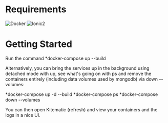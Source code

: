 Requirements
=================

![Docker](https://www.docker.com/) 
![Ionic2](http://ionicframework.com/img/ionic-logo-blue.svg)


Getting Started
=================

Run the command 
*docker-compose up --build

Alternatively, you can bring the services up in the background using detached mode with up, see what's going on with ps and remove the containers entirely (including data volumes used by mongodb) via down --volumes:

*docker-compose up -d --build
*docker-compose ps
*docker-compose down --volumes

You can then open Kitematic (refresh) and view your containers and the logs in a nice UI.
